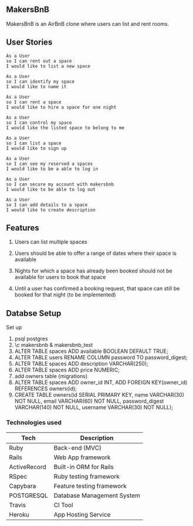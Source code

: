 ## MakersBnB ##
MakersBnB is an AirBnB clone where users can list and rent rooms.



## User Stories ##

```
As a User
so I can rent out a space
I would like to list a new space

As a User
so I can identify my space
I would like to name it

As a User
so I can rent a space
I would like to hire a space for one night

As a User
so I can control my space
I would like the listed space to belong to me

As a User
so I can list a space
I would like to sign up

As a User
so I can see my reserved a spaces
I would like to be a able to log in

As a User
so I can secure my account with makersbnb
I would like to be able to log out

As a User
so I can add details to a space  
I would like to create description

```
## Features ##

1. Users can list multiple spaces

2. Users should be able to offer a range of dates where their space is available

3. Nights for which a space has already been booked should not be available for users to book that space

4. Until a user has confirmed a booking request, that space can still be booked for that night (to be implemented)


## Databse Setup ##

Set up
1. psql postgres
2. \c makersbnb & makersbnb_test 
3. ALTER TABLE spaces ADD available BOOLEAN DEFAULT TRUE; 
4. ALTER TABLE users RENAME COLUMN password TO password_digest;
5. ALTER TABLE spaces ADD description VARCHAR(250);
6. ALTER TABLE spaces ADD price NUMERIC;
7. add owners table (migrations)
8. ALTER TABLE spaces ADD owner_id INT, ADD FOREIGN KEY(owner_id) REFERENCES owners(id);
9. CREATE TABLE owners(id SERIAL PRIMARY KEY, name VARCHAR(30) NOT NULL, email VARCHAR(60) NOT NULL, password_digest VARCHAR(140) NOT NULL, username VARCHAR(30) NOT NULL); 

### Technologies used

| Tech             | Description                | 
| ---------------- | -------------------------- | 
| Ruby             | Back-end (MVC)             | 
| Rails            | Web App framework          | 
| ActiveRecord     | Built-in ORM for Rails     | 
| RSpec            | Ruby testing framework     | 
| Capybara         | Feature testing framework  | 
| POSTGRESQL       | Database Management System | 
| Travis           | CI Tool                    | 
| Heroku           | App Hosting Service        | 




